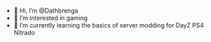 - 👋 Hi, I’m @Dathbrenga
- 👀 I’m interested in gaming
- 🌱 I’m currently learning the basics of server modding for DayZ PS4 Nitrado

<!---
Dathbrenga/Dathbrenga is a ✨ special ✨ repository because its `README.md` (this file) appears on your GitHub profile.
You can click the Preview link to take a look at your changes.
--->
